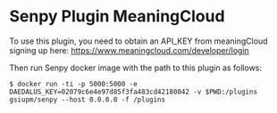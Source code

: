 # Senpy Plugin MeaningCloud
	
To use this plugin, you need to obtain an API_KEY from meaningCloud signing up here: https://www.meaningcloud.com/developer/login

Then run Senpy docker image with the path to this plugin as follows:
	
```
$ docker run -ti -p 5000:5000 -e DAEDALUS_KEY=02079c6e4e97d85f3fa483cd42180042 -v $PWD:/plugins gsiupm/senpy --host 0.0.0.0 -f /plugins
```